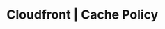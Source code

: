 # Cloudfront | Cache Policy

<!-- BEGINNING OF PRE-COMMIT-TERRAFORM DOCS HOOK -->

<!-- END OF PRE-COMMIT-TERRAFORM DOCS HOOK -->
